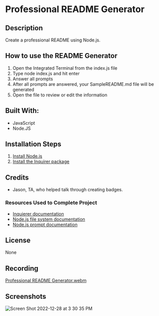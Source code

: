 # Professional README Generator

## Description
Create a professional README using Node.js.

## How to use the README Generator
1. Open the Integrated Terminal from the index.js file
2. Type node index.js and hit enter
3. Answer all prompts
4. After all prompts are answered, your SampleREADME.md file will be generated
5. Open the file to review or edit the information

## Built With:
- JavaScript
- Node.JS

## Installation Steps
1. [Install Node.js](https://nodejs.org/en/)
2. [Install the Inquirer package](https://www.npmjs.com/package/inquirer#installation)

## Credits
- Jason, TA, who helped talk through creating badges.

### Resources Used to Complete Project
- [Inquierer documentation](https://www.npmjs.com/package/inquirer#documentation)
- [Node.js file system documentation](https://nodejs.dev/en/api/v19/fs/)
- [Node.js prompt documentation](https://nodejs.org/en/knowledge/command-line/how-to-prompt-for-command-line-input/)

## License
None

## Recording
[Professional README Generator.webm](https://user-images.githubusercontent.com/107971753/209876090-2a774bf6-9d19-496f-8ca3-ff0a4b11d069.webm)

## Screenshots
![Screen Shot 2022-12-28 at 3 30 35 PM](https://user-images.githubusercontent.com/107971753/209875619-094ff494-30b5-49d0-96d0-62cddd144673.png)
